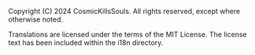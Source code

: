 Copyright (C) 2024 CosmicKillsSouls. All rights reserved, except where otherwise noted.

Translations are licensed under the terms of the MIT License. The license text has been included within the i18n directory.
